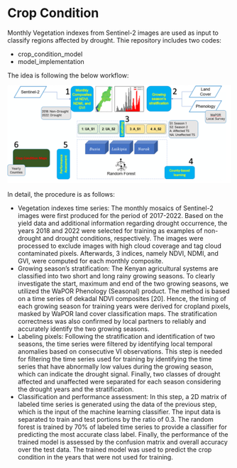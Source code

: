 # Crop Condition

Monthly Vegetation indexes from Sentinel-2 images are used as input to classify regions affected by drought.
Thie repository includes two codes:
- crop_condition_model
- model_implementation

The idea is following the below workflow:


![workflow](workflow.PNG)
 

In detail, the procedure is as follows:
-	Vegetation indexes time series: The monthly mosaics of Sentinel-2 images were first produced for the period of 2017-2022. Based on the yield data and additional information regarding drought occurrence, the years 2018 and 2022 were selected for training as examples of non-drought and drought conditions, respectively. The images were processed to exclude images with high cloud coverage and tag cloud contaminated pixels. Afterwards, 3 indices, namely NDVI, NDMI, and GVI, were computed for each monthly composite.
-	Growing season’s stratification: The Kenyan agricultural systems are classified into two short and long rainy growing seasons. To clearly investigate the start, maximum and end of the two growing seasons, we utilized the WaPOR Phenology (Seasonal) product. The method is based on a time series of dekadal NDVI composites [20]. Hence, the timing of each growing season for training years were derived for cropland pixels, masked by WaPOR land cover classification maps. The stratification correctness was also confirmed by local partners to reliably and accurately identify the two growing seasons.  
-	Labeling pixels: Following the stratification and identification of two seasons, the time series were filtered by identifying local temporal anomalies based on consecutive VI observations. This step is needed for filtering the time series used for training by identifying the time series that have abnormally low values during the growing season, which can indicate the drought signal. Finally, two classes of drought affected and unaffected were separated for each season considering the drought years and the stratification.
-	Classification and performance assessment: In this step, a 2D matrix of labeled time series is generated using the data of the previous step, which is the input of the machine learning classifier. The input data is separated to train and test portions by the ratio of 0.3. The random forest is trained by 70% of labeled time series to provide a classifier for predicting the most accurate class label. Finally, the performance of the trained model is assessed by the confusion matrix and overall accuracy over the test data.
The trained model was used to predict the crop condition in the years that were not used for training.
